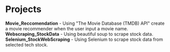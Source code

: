 # Projects
**Movie_Reccomendation** - Using "The Movie Database (TMDB) API" create a movie recommender when the user input a movie name.
**Webscraping_StockData** - Using beautiful soup to scrape stock data.
**Selenium_StockWebScraping** - Using Selenium to scrape stock data from selected tech stock.
